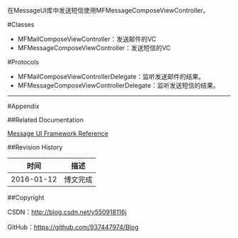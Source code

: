 在MessageUI库中发送短信使用MFMessageComposeViewController。

#Classes

- MFMailComposeViewController：发送邮件的VC
- MFMessageComposeViewController：发送短信的VC

#Protocols

- MFMailComposeViewControllerDelegate：监听发送邮件的结果。
- MFMessageComposeViewControllerDelegate：监听发送短信的结果。
&#160;

----------

#Appendix

##Related Documentation

[Message UI Framework Reference](https://developer.apple.com/library/ios/documentation/UIKit/Reference/UIKit_Framework/index.html)

##Revision History

| 时间 | 描述 |
| ---- | ---- |
| 2016-01-12 | 博文完成 |

##Copyright

CSDN：http://blog.csdn.net/y550918116j

GitHub：https://github.com/937447974/Blog